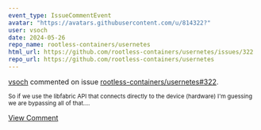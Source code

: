 ```yaml
---
event_type: IssueCommentEvent
avatar: "https://avatars.githubusercontent.com/u/814322?"
user: vsoch
date: 2024-05-26
repo_name: rootless-containers/usernetes
html_url: https://github.com/rootless-containers/usernetes/issues/322
repo_url: https://github.com/rootless-containers/usernetes
---
```


<a href='https://github.com/vsoch' target='_blank'>vsoch</a> commented on issue <a href='https://github.com/rootless-containers/usernetes/issues/322' target='_blank'>rootless-containers/usernetes#322</a>.

<small>So if we use the libfabric API that connects directly to the device (hardware) I'm guessing we are bypassing all of that....</small>

<a href='https://github.com/rootless-containers/usernetes/issues/322' target='_blank'>View Comment</a>